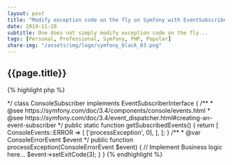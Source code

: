 ```yaml
---
layout: post
title: "Modify exception code on the fly on Symfony with EventSubscriberInterface"
date: 2019-11-28
subtitle: One does not simply modify exception code on the fly...
tags: [Personal, Professional, Symfony, PHP, Popular]
share-img: "/assets/img/logo/symfony_black_03.png"
---
```


## {{page.title}}

{% highlight php %}
<?php

namespace EventSubscriber;

use Symfony\Component\EventDispatcher\EventSubscriberInterface;
use Symfony\Component\Console\ConsoleEvents;
use Symfony\Component\Console\Event\ConsoleErrorEvent;

/**
 * For a system that does not follow Unix / C++ conventions,
 * This subscriber will change on the fly commands return codes :
 *
 * - Common: 0 (unix-like)
 * - Warning: 1 (An anomaly was detected, no interruption, no opening of an incident needed.)
 * - Error: 2 (An anomaly was detected, no interruption, but opening an incident is needed.)
 * - Critical: 3 (An anomaly was detected, interruption of the program, opening of an incident.)
 * vs
 * @see http://www.tldp.org/LDP/abs/html/exitcodes.html
 *
 * @author Arnaud Tiérant <arnaud@tierant.fr>
 */
class ConsoleSubscriber implements EventSubscriberInterface
{
    /**
     * @see https://symfony.com/doc/3.4/components/console/events.html
     * @see https://symfony.com/doc/3.4/event_dispatcher.html#creating-an-event-subscriber
     */
    public static function getSubscribedEvents()
    {
        return [
           ConsoleEvents::ERROR => [
               ['processException', 0],
           ],
        ];
    }

    /**
     * @var ConsoleErrorEvent $event
     */
    public function processException(ConsoleErrorEvent $event)
    {
        // Implement Business logic here...
        $event->setExitCode(3);
    }
}

{% endhighlight %}
